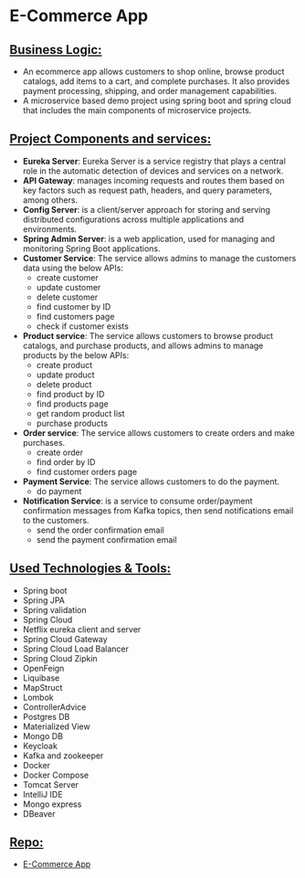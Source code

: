 # E-Commerce App

## <u>Business Logic:</u>

- An ecommerce app allows customers to shop online, browse product catalogs, add items to a cart, and
  complete purchases. It also provides payment processing, shipping, and order management capabilities.
- A microservice based demo project using spring boot and spring cloud that includes the main components of microservice
  projects.

## <u>Project Components and services:</u>

- **Eureka Server**: Eureka Server is a service registry that plays a central role in the automatic detection of devices
  and services on a network.
- **API Gateway**: manages incoming requests and routes them based on key factors such as request path, headers, and
  query parameters, among others.
- **Config Server**: is a client/server approach for storing and serving distributed configurations across multiple
  applications and environments.
- **Spring Admin Server**: is a web application, used for managing and monitoring Spring Boot applications.
- **Customer Service**: The service allows admins to manage the customers data using the below APIs:
    * create customer
    * update customer
    * delete customer
    * find customer by ID
    * find customers page
    * check if customer exists
- **Product service**: The service allows customers to browse product catalogs, and purchase products, and allows admins
  to manage products by the below APIs:
    * create product
    * update product
    * delete product
    * find product by ID
    * find products page
    * get random product list
    * purchase products
- **Order service**: The service allows customers to create orders and make purchases.
    * create order
    * find order by ID
    * find customer orders page
- **Payment Service**: The service allows customers to do the payment.
    * do payment
- **Notification Service**: is a service to consume order/payment confirmation messages from Kafka topics, then send notifications email to the customers.
  * send the order confirmation email
  * send the payment confirmation email

## <u>Used Technologies & Tools:</u>

- Spring boot
- Spring JPA
- Spring validation
- Spring Cloud
- Netflix eureka client and server
- Spring Cloud Gateway
- Spring Cloud Load Balancer
- Spring Cloud Zipkin
- OpenFeign
- Liquibase
- MapStruct
- Lombok
- ControllerAdvice
- Postgres DB
- Materialized View
- Mongo DB
- Keycloak
- Kafka and zookeeper
- Docker
- Docker Compose
- Tomcat Server
- IntelliJ IDE
- Mongo express
- DBeaver

## <u>Repo:</u>

- [E-Commerce App](https://github.com/e-commerce-app-2024)

